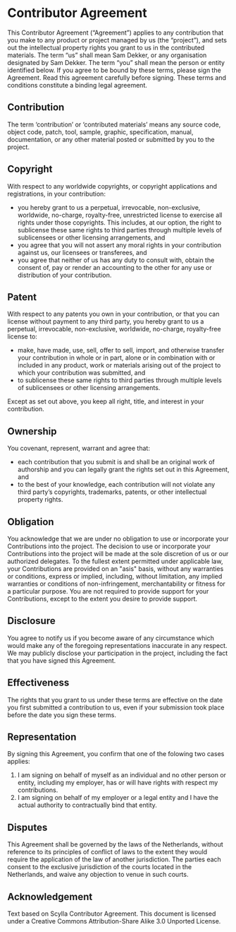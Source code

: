 # Contributor Agreement
This Contributor Agreement (“Agreement”) applies to any contribution that you make to any product or project managed by us (the “project”), and sets out the intellectual property rights you grant to us in the contributed materials. The term “us” shall mean Sam Dekker, or any organisation designated by Sam Dekker. The term “you” shall mean the person or entity identified below. If you agree to be bound by these terms, please sign the Agreement. Read this agreement carefully before signing. These terms and conditions constitute a binding legal agreement.

## Contribution
The term ‘contribution’ or ‘contributed materials’ means any source code, object code, patch, tool, sample, graphic, specification, manual, documentation, or any other material posted or submitted by you to the project.

## Copyright
With respect to any worldwide copyrights, or copyright applications and registrations, in your contribution:
- you hereby grant to us a perpetual, irrevocable, non-exclusive, worldwide, no-charge, royalty-free, unrestricted license to exercise all rights under those copyrights. This includes, at our option, the right to sublicense these same rights to third parties through multiple levels of sublicensees or other licensing arrangements, and
- you agree that you will not assert any moral rights in your contribution against us, our licensees or transferees, and
- you agree that neither of us has any duty to consult with, obtain the consent of, pay or render an accounting to the other for any use or distribution of your contribution.

## Patent 
With respect to any patents you own in your contribution, or that you can license without payment to any third party, you hereby grant to us a perpetual, irrevocable, non-exclusive, worldwide, no-charge, royalty-free license to:
- make, have made, use, sell, offer to sell, import, and otherwise transfer your contribution in whole or in part, alone or in combination with or included in any product, work or materials arising out of the project to which your contribution was submitted, and
- to sublicense these same rights to third parties through multiple levels of sublicensees or other licensing arrangements.

Except as set out above, you keep all right, title, and interest in your contribution.

## Ownership
You covenant, represent, warrant and agree that:
- each contribution that you submit is and shall be an original work of authorship and you can legally grant the rights set out in this Agreement, and
- to the best of your knowledge, each contribution will not violate any third party’s copyrights, trademarks, patents, or other intellectual property rights.

## Obligation
You acknowledge that we are under no obligation to use or incorporate your Contributions into the project. The decision to use or incorporate your Contributions into the project will be made at the sole discretion of us or our authorized delegates.
To the fullest extent permitted under applicable law, your Contributions are provided on an "asis" basis, without any warranties or conditions, express or implied, including, without limitation, any implied warranties or conditions of non-infringement, merchantability or fitness for a particular purpose. You are not required to provide support for your Contributions, except to the extent you desire to provide support.

## Disclosure
You agree to notify us if you become aware of any circumstance which would make any of the foregoing representations inaccurate in any respect.
We may publicly disclose your participation in the project, including the fact that you have signed this Agreement.

## Effectiveness
The rights that you grant to us under these terms are effective on the date you first submitted a contribution to us, even if your submission took place before the date you sign these terms. 

## Representation
By signing this Agreement, you confirm that one of the folowing two cases applies:
1) I am signing on behalf of myself as an individual and no other person or entity, including my employer, has or will have rights with respect my contributions.
2) I am signing on behalf of my employer or a legal entity and I have the actual authority to contractually bind that entity.

## Disputes
This Agreement shall be governed by the laws of the Netherlands, without reference to its principles of conflict of laws to the extent they would require the application of the law of another jurisdiction. The parties each consent to the exclusive jurisdiction of the courts located in the Netherlands, and waive any objection to venue in such courts.

## Acknowledgement
Text based on Scylla Contributor Agreement. This document is licensed under a Creative Commons Attribution-Share Alike 3.0 Unported License.
